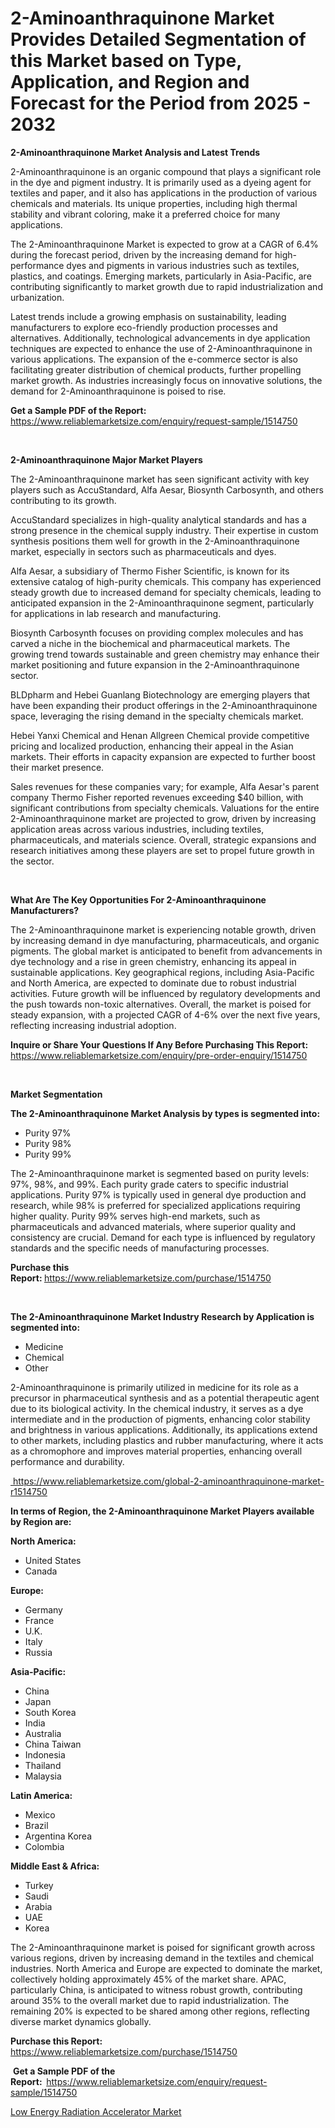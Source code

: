 <p><h1>2-Aminoanthraquinone Market Provides Detailed Segmentation of this Market based on Type, Application, and Region and Forecast for the Period from 2025 - 2032</h1></p><p><strong>2-Aminoanthraquinone Market Analysis and Latest Trends</strong></p>
<p><p>2-Aminoanthraquinone is an organic compound that plays a significant role in the dye and pigment industry. It is primarily used as a dyeing agent for textiles and paper, and it also has applications in the production of various chemicals and materials. Its unique properties, including high thermal stability and vibrant coloring, make it a preferred choice for many applications.</p><p>The 2-Aminoanthraquinone Market is expected to grow at a CAGR of 6.4% during the forecast period, driven by the increasing demand for high-performance dyes and pigments in various industries such as textiles, plastics, and coatings. Emerging markets, particularly in Asia-Pacific, are contributing significantly to market growth due to rapid industrialization and urbanization.</p><p>Latest trends include a growing emphasis on sustainability, leading manufacturers to explore eco-friendly production processes and alternatives. Additionally, technological advancements in dye application techniques are expected to enhance the use of 2-Aminoanthraquinone in various applications. The expansion of the e-commerce sector is also facilitating greater distribution of chemical products, further propelling market growth. As industries increasingly focus on innovative solutions, the demand for 2-Aminoanthraquinone is poised to rise.</p></p>
<p><strong>Get a Sample PDF of the Report:&nbsp;</strong> <a href="https://www.reliablemarketsize.com/enquiry/request-sample/1514750?utm_campaign=3117&utm_medium=2&utm_source=Github&utm_content=ia&utm_term=29032025&utm_id=2-aminoanthraquinone">https://www.reliablemarketsize.com/enquiry/request-sample/1514750</a></p>
<p>&nbsp;</p>
<p><strong>2-Aminoanthraquinone Major Market Players</strong></p>
<p><p>The 2-Aminoanthraquinone market has seen significant activity with key players such as AccuStandard, Alfa Aesar, Biosynth Carbosynth, and others contributing to its growth. </p><p>AccuStandard specializes in high-quality analytical standards and has a strong presence in the chemical supply industry. Their expertise in custom synthesis positions them well for growth in the 2-Aminoanthraquinone market, especially in sectors such as pharmaceuticals and dyes. </p><p>Alfa Aesar, a subsidiary of Thermo Fisher Scientific, is known for its extensive catalog of high-purity chemicals. This company has experienced steady growth due to increased demand for specialty chemicals, leading to anticipated expansion in the 2-Aminoanthraquinone segment, particularly for applications in lab research and manufacturing.</p><p>Biosynth Carbosynth focuses on providing complex molecules and has carved a niche in the biochemical and pharmaceutical markets. The growing trend towards sustainable and green chemistry may enhance their market positioning and future expansion in the 2-Aminoanthraquinone sector.</p><p>BLDpharm and Hebei Guanlang Biotechnology are emerging players that have been expanding their product offerings in the 2-Aminoanthraquinone space, leveraging the rising demand in the specialty chemicals market. </p><p>Hebei Yanxi Chemical and Henan Allgreen Chemical provide competitive pricing and localized production, enhancing their appeal in the Asian markets. Their efforts in capacity expansion are expected to further boost their market presence.</p><p>Sales revenues for these companies vary; for example, Alfa Aesar's parent company Thermo Fisher reported revenues exceeding $40 billion, with significant contributions from specialty chemicals. Valuations for the entire 2-Aminoanthraquinone market are projected to grow, driven by increasing application areas across various industries, including textiles, pharmaceuticals, and materials science. Overall, strategic expansions and research initiatives among these players are set to propel future growth in the sector.</p></p>
<p>&nbsp;</p>
<p><strong>What Are The Key Opportunities For 2-Aminoanthraquinone Manufacturers?</strong></p>
<p><p>The 2-Aminoanthraquinone market is experiencing notable growth, driven by increasing demand in dye manufacturing, pharmaceuticals, and organic pigments. The global market is anticipated to benefit from advancements in dye technology and a rise in green chemistry, enhancing its appeal in sustainable applications. Key geographical regions, including Asia-Pacific and North America, are expected to dominate due to robust industrial activities. Future growth will be influenced by regulatory developments and the push towards non-toxic alternatives. Overall, the market is poised for steady expansion, with a projected CAGR of 4-6% over the next five years, reflecting increasing industrial adoption.</p></p>
<p><strong>Inquire or Share Your Questions If Any Before Purchasing This Report:</strong> <a href="https://www.reliablemarketsize.com/enquiry/pre-order-enquiry/1514750?utm_campaign=3117&utm_medium=2&utm_source=Github&utm_content=ia&utm_term=29032025&utm_id=2-aminoanthraquinone">https://www.reliablemarketsize.com/enquiry/pre-order-enquiry/1514750</a></p>
<p>&nbsp;</p>
<p><strong>Market Segmentation</strong></p>
<p><strong>The 2-Aminoanthraquinone Market Analysis by types is segmented into:</strong></p>
<p><ul><li>Purity 97%</li><li>Purity 98%</li><li>Purity 99%</li></ul></p>
<p><p>The 2-Aminoanthraquinone market is segmented based on purity levels: 97%, 98%, and 99%. Each purity grade caters to specific industrial applications. Purity 97% is typically used in general dye production and research, while 98% is preferred for specialized applications requiring higher quality. Purity 99% serves high-end markets, such as pharmaceuticals and advanced materials, where superior quality and consistency are crucial. Demand for each type is influenced by regulatory standards and the specific needs of manufacturing processes.</p></p>
<p><strong>Purchase this Report:&nbsp;</strong><a href="https://www.reliablemarketsize.com/purchase/1514750?utm_campaign=3117&utm_medium=2&utm_source=Github&utm_content=ia&utm_term=29032025&utm_id=2-aminoanthraquinone">https://www.reliablemarketsize.com/purchase/1514750</a></p>
<p>&nbsp;</p>
<p><strong>The 2-Aminoanthraquinone Market Industry Research by Application is segmented into:</strong></p>
<p><ul><li>Medicine</li><li>Chemical</li><li>Other</li></ul></p>
<p><p>2-Aminoanthraquinone is primarily utilized in medicine for its role as a precursor in pharmaceutical synthesis and as a potential therapeutic agent due to its biological activity. In the chemical industry, it serves as a dye intermediate and in the production of pigments, enhancing color stability and brightness in various applications. Additionally, its applications extend to other markets, including plastics and rubber manufacturing, where it acts as a chromophore and improves material properties, enhancing overall performance and durability.</p></p>
<p><a href="https://www.reliablemarketsize.com/global-2-aminoanthraquinone-market-r1514750?utm_campaign=3117&utm_medium=2&utm_source=Github&utm_content=ia&utm_term=29032025&utm_id=2-aminoanthraquinone">&nbsp;https://www.reliablemarketsize.com/global-2-aminoanthraquinone-market-r1514750</a></p>
<p><strong>In terms of Region, the 2-Aminoanthraquinone Market Players available by Region are:</strong></p>
<p>
    <p> <strong> North America: </strong>
        <ul>
            <li>United States</li>
            <li>Canada</li>
        </ul>
        </p> 
    <p> <strong> Europe: </strong>
        <ul>
            <li>Germany</li>
            <li>France</li>
            <li>U.K.</li>
            <li>Italy</li>
            <li>Russia</li>
        </ul>
        </p> 
    <p> <strong> Asia-Pacific: </strong>
        <ul>
            <li>China</li>
            <li>Japan</li>
            <li>South Korea</li>
            <li>India</li>
            <li>Australia</li>
            <li>China Taiwan</li>
            <li>Indonesia</li>
            <li>Thailand</li>
            <li>Malaysia</li>
        </ul>
        </p> 
    <p> <strong> Latin America: </strong>
        <ul>
            <li>Mexico</li>
            <li>Brazil</li>
            <li>Argentina Korea</li>
            <li>Colombia</li>
        </ul>
        </p> 
    <p> <strong> Middle East & Africa: </strong>
        <ul>
            <li>Turkey</li>
            <li>Saudi</li>
            <li>Arabia</li>
            <li>UAE</li>
            <li>Korea</li>
        </ul>
    </p>
    </p>
<p><p>The 2-Aminoanthraquinone market is poised for significant growth across various regions, driven by increasing demand in the textiles and chemical industries. North America and Europe are expected to dominate the market, collectively holding approximately 45% of the market share. APAC, particularly China, is anticipated to witness robust growth, contributing around 35% to the overall market due to rapid industrialization. The remaining 20% is expected to be shared among other regions, reflecting diverse market dynamics globally.</p></p>
<p><strong>Purchase this Report: </strong><a href="https://www.reliablemarketsize.com/purchase/1514750?utm_campaign=3117&utm_medium=2&utm_source=Github&utm_content=ia&utm_term=29032025&utm_id=2-aminoanthraquinone">https://www.reliablemarketsize.com/purchase/1514750</a></p>
<p>&nbsp;<strong>Get a Sample PDF of the Report:&nbsp;&nbsp;</strong><a href="https://www.reliablemarketsize.com/enquiry/request-sample/1514750?utm_campaign=3117&utm_medium=2&utm_source=Github&utm_content=ia&utm_term=29032025&utm_id=2-aminoanthraquinone">https://www.reliablemarketsize.com/enquiry/request-sample/1514750</a></p>
<p><strong></strong></p>
<p><p><a href="https://github.com/rrosasdaunas/Market-Research-Report-List-1/blob/main/low-energy-radiation-accelerator-market.md?utm_campaign=3117&utm_medium=2&utm_source=Github&utm_content=ia&utm_term=29032025&utm_id=2-aminoanthraquinone">Low Energy Radiation Accelerator Market</a></p></p>